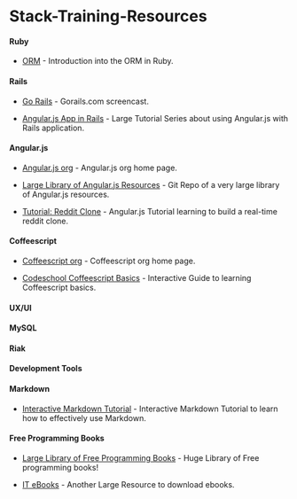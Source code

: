 # Stack-Training-Resources


#### Ruby

* [ORM](http://www.sitepoint.com/orm-ruby-introduction/) - Introduction into the ORM in Ruby.



#### Rails

* [Go Rails](https://gorails.com/episodes) - Gorails.com screencast.

* [Angular.js App in Rails](http://asanderson.org/posts/2013/06/03/bootstrapping-angular-rails-part-1.html) - Large Tutorial Series about using Angular.js with Rails application.



#### Angular.js

* [Angular.js org](https://angularjs.org/) - Angular.js org home page. 

* [Large Library of Angular.js Resources](https://github.com/csrobinson86/AngularJS-Learning) - Git Repo of a very large library of Angular.js resources.

* [Tutorial: Reddit Clone](https://thinkster.io/angulartutorial/learn-to-build-realtime-webapps/) - Angular.js Tutorial learning to build a real-time reddit clone.

#### Coffeescript

* [Coffeescript org](http://coffeescript.org/) - Coffeescript org home page.

* [Codeschool Coffeescript Basics](http://coffeescript.codeschool.com/levels/1) - Interactive Guide to learning Coffeescript basics.


#### UX/UI


#### MySQL


#### Riak

#### Development Tools

#### Markdown

* [Interactive Markdown Tutorial](http://markdowntutorial.com/) - Interactive Markdown Tutorial to learn how to effectively use Markdown.

#### Free Programming Books

* [Large Library of Free Programming Books](http://resrc.io/list/10/list-of-free-programming-books/) - Huge Library of Free programming books!

* [IT eBooks](http://it-ebooks.info/) - Another Large Resource to download ebooks.

